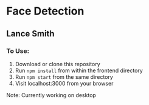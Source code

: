 # Face Detection

## Lance Smith

### To Use:

1. Download or clone this repository
2. Run `npm install` from within the frontend directory
3. Run `npm start` from the same directory
4. Visit localhost:3000 from your browser

Note: Currently working on desktop
